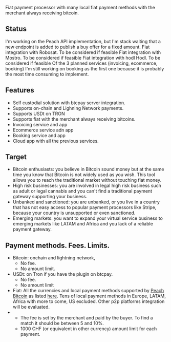 Fiat payment processor with many local fiat payment methods with the merchant always receiving bitcoin.

## Status
I'm working on the Peach API implementation, but I'm stack waiting that a new endpoint is added to publish a buy offer for a fixed amount.
Fiat integration with Robosat. To be considered if feasible
Fiat integration with Mostro. To be considered if feasible
Fiat integration with hodl Hodl. To be considered if feasible
Of the 3 planned services (invoicing, ecommerce, booking) I'm still working on booking as the first one because it is probably the most time consuming to implement.

## Features
- Self custodial solution with btcpay server integration.  
- Supports on-chain and Lighning Network payments.
- Supports USDt on TRON
- Supports fiat with the merchant always receiving bitcoins.  
- Invoicing service and app
- Ecommerce service adn app
- Booking service and app 
- Cloud app with all the previous services.

## Target
- Bitcoin enthusiasts: you believe in Bitcoin sound money but at the same time you know that Bitcoin is not widely used as you wish. This tool allows you to reach the traditional market without touching fiat money.  
- High risk businesses: you are involved in legal high risk business such as adult or legal cannabis and you can't find a traditional payment gateway supporting your business.  
- Unbanked and sanctioned: you are unbanked, or you live in a country that has not easy access to popular payment processors like Stripe, because your country is unsupported or even sanctioned.  
- Emerging markets: you want to expand your virtual service business to emerging markets like LATAM and Africa and you lack of a reliable payment gateway.

## Payment methods. Fees. Limits.
- Bitcoin: onchain and lightning network,
  - No fee.
  - No amount limit.  
- USDt: on Tron if you have the plugin on btcpay.
    - No fee.
    - No amount limit
- Fiat: All the currencies and local payment methods supported by [Peach Bitcoin](https://peachbitcoin.com) as listed [here](https://api.peachbitcoin.com/v1/info). Tens of local payment methods in Europe, LATAM, Africa with more to come, US excluded. Other p2p platforms integration will be evaluated.
-   - The fee is set by the merchant and paid by the buyer. To find a match it should be between 5 and 10%.
    - 1000 CHF (or equivalent in other currency) amount limit for each payment. 
